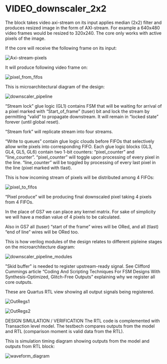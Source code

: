 # VIDEO_downscaler_2x2

The block takes video axi-stream on its input applies median (2x2) filter and produces resized image in the form of AXI-stream. For example a 640x480 video frames would be resized to 320x240.
The core only works with active pixels of the image.

If the core will receive the following frame on its input:

![Axi-stream-pixels](https://github.com/etherblade-net/VIDEO_downscaler_2x2/assets/53142676/7854687e-0724-4420-94da-0ee1154e23c8)

It will produce following video frame on:

![pixel_from_fifos](https://github.com/etherblade-net/VIDEO_downscaler_2x2/assets/53142676/00112b6f-e562-4ce0-82cb-128bacc8e3c0)

This is microarchitectural diagram of the design:

![downscaler_pipeline](https://github.com/etherblade-net/VIDEO_downscaler_2x2/assets/53142676/8e5f80ca-8682-4d2f-815c-d3cb8455b7af)

“Stream lock” glue logic (GL1) contains FSM that will be waiting for arrival of a pixel marked with “Start_of_frame” (tuser) bit and lock the stream by permitting “valid” to propagate downstream. It will remain in “locked state” forever (until global reset).
   
“Stream fork” will replicate stream into four streams.

“Write to queues” contain glue logic clouds before FIFOs that selectively allow write pixels into corresponding FIFO.
Each glue logic blocks (GL3, GL4, GL5, GL6) contain two 1-bit counters: “pixel_counter” and “line_counter”. 
“pixel_counter” will toggle upon processing of every pixel in the line.
“line_counter” will be toggled by processing of every last pixel in the line (pixel marked with tlast).

This is how incoming stream of pixels will be distributed among 4 FIFOs:

![pixel_to_fifos](https://github.com/etherblade-net/VIDEO_downscaler_2x2/assets/53142676/43f737a3-8d6c-481a-90cf-caa5d3514b66)

“Pixel produce” will be producing final downscaled pixel taking 4 pixels from 4 FIFOs.

In the place of GS7 we can place any kernel matrix. For sake of simplicity we will have a median value of 4 pixels to be calculated.

Also in GS7 all (tuser) “start of the frame” wires will be ORed, and all (tlast) “end of line” wires will be ORed too.

This is how verilog modules of the design relates to different pipleine stages on the microarchitecture diagram:

![downscaler_pipeline_modules](https://github.com/etherblade-net/VIDEO_downscaler_2x2/assets/53142676/0e76a05d-eca6-4d11-9951-a5ffc1a1506f)

"Skid buffer" is needed to register upstream-ready signal. See Clifford Cummings article “Coding And Scripting Techniques For FSM Designs With Synthesis-Optimized, Glitch-Free Outputs” explaining why we register all core outputs.

These are Quartus RTL view showing all output signals being registered.

![OutRegs1](https://github.com/etherblade-net/VIDEO_downscaler_2x2/assets/53142676/172959c2-04f4-4c28-97fb-30574cfa4ecf)

![OutRegs2](https://github.com/etherblade-net/VIDEO_downscaler_2x2/assets/53142676/2a71c9fb-383b-4b7d-99de-24c7b82fc8c8)

DESIGN SIMULATION / VERIFICATION
The RTL code is complemented with Transaction level model.
The testbech compares outputs from the model and RTL (comparison moment is valid data from the RTL).

This is simulation timing diagram showing outputs from the model and outputs from RTL block:

![waveform_diagram](https://github.com/etherblade-net/VIDEO_downscaler_2x2/assets/53142676/8638b894-5126-4d01-a4b4-7b1b30ff044f)



